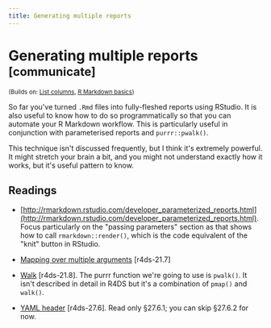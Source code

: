 ```yaml
---
title: Generating multiple reports
---
```


<!-- Generated automatically from report-generation.yml. Do not edit by hand -->

# Generating multiple reports <small class='communicate'>[communicate]</small>
<small>(Builds on: [List columns](list-cols.md), [R Markdown basics](rmarkdown-basics.md))</small>

So far you've turned `.Rmd` files into fully-fleshed reports using
RStudio. It is also useful to know how to do so programmatically so that
you can automate your R Markdown workflow. This is particularly useful
in conjunction with parameterised reports and `purrr::pwalk()`.

This technique isn't discussed frequently, but I think it's extremely
powerful. It might stretch your brain a bit, and you might not understand
exactly how it works, but it's useful pattern to know.

## Readings

  * [http://rmarkdown.rstudio.com/developer_parameterized_reports.html](http://rmarkdown.rstudio.com/developer_parameterized_reports.html).
    Focus particularly on the "passing parameters" section as that shows how to
    call `rmarkdown::render()`, which is the code equivalent of the "knit"
    button in RStudio.

  * [Mapping over multiple arguments](http://r4ds.had.co.nz/iteration.html#mapping-over-multiple-arguments) [r4ds-21.7]

  * [Walk](http://r4ds.had.co.nz/iteration.html#walk) [r4ds-21.8].
    The purrr function we're going to use is `pwalk()`. It isn't described in
    detail in R4DS but it's a combination of `pmap()` and `walk()`.

  * [YAML header](http://r4ds.had.co.nz/r-markdown.html#yaml-header) [r4ds-27.6].
    Read only §27.6.1; you can skip §27.6.2 for now.



